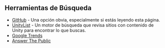 
## Herramientas de Búsqueda
- [GitHub](https://github.com) - Una opción obvia, especialmente si estás leyendo esta página.
- [UnityList](http://unitylist.com/) - Un motor de búsqueda que revisa sitios con contenido de Unity para encontrar lo que buscas.
- [Google Trends](https://trends.google.es/home?hl=es)
- [Answer The Public](https://answerthepublic.com/es)
